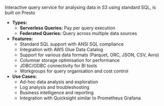 Interactive query service for analysing data in S3 using standard SQL, is built on Presto
- **Types:**
    - **Serverless Queries:** Pay per query execution
    - **Federated Queries:** Query across multiple data sources
- **Features:**
    - Standard SQL support with ANSI SQL compliance
    - Integration with AWS Glue Data Catalog
    - Support for various data formats (Parquet, ORC, JSON, CSV, Avro)
    - Columnar storage optimisation for performance
    - JDBC/ODBC connectivity for BI tools
    - Workgroups for query organisation and cost control
- **Use Cases:**
    - Ad-hoc data analysis and exploration
    - Log analysis and troubleshooting
    - Business intelligence and reporting
    - Integration with Quicksight similar to Prometheus Grafana